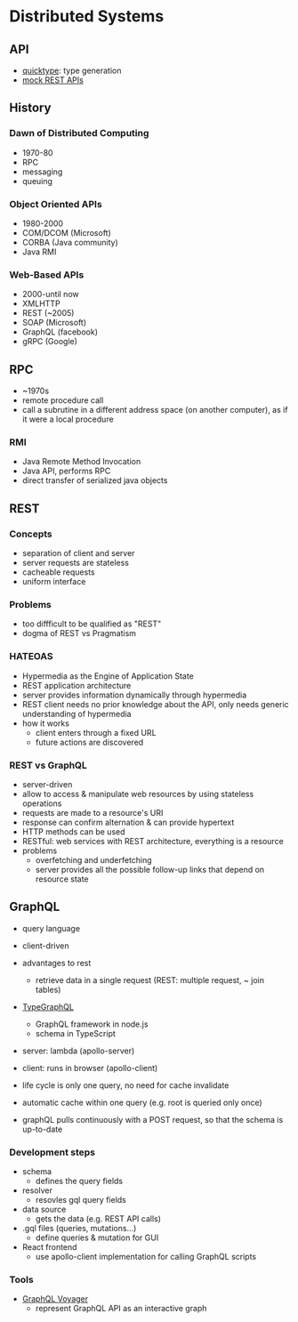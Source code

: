 # Distributed Systems

## API

- [quicktype](https://quicktype.io/): type generation
- [mock REST APIs](https://mockapi.io/)

## History

### Dawn of Distributed Computing
- 1970-80
- RPC
- messaging
- queuing

### Object Oriented APIs

- 1980-2000
- COM/DCOM (Microsoft)
- CORBA (Java community)
- Java RMI

### Web-Based APIs

- 2000-until now
- XMLHTTP
- REST (~2005)
- SOAP (Microsoft)
- GraphQL (facebook)
- gRPC (Google)

## RPC

- ~1970s
- remote procedure call
- call a subrutine in a different address space (on another computer), as if it were a local procedure

### RMI

- Java Remote Method Invocation
- Java API, performs RPC
- direct transfer of serialized java objects

## REST

### Concepts

- separation of client and server
- server requests are stateless
- cacheable requests
- uniform interface

### Problems

- too diffficult to be qualified as "REST"
- dogma of REST vs Pragmatism

### HATEOAS

- Hypermedia as the Engine of Application State
- REST application architecture
- server provides information dynamically through hypermedia
- REST client needs no prior knowledge about the API, only needs generic understanding of hypermedia
- how it works
  - client enters through a fixed URL
  - future actions are discovered

### REST vs GraphQL

- server-driven
- allow to access & manipulate web resources by using stateless operations
- requests are made to a resource's URI
- response can confirm alternation & can provide hypertext
- HTTP methods can be used
- RESTful: web services with REST architecture, everything is a resource
- problems
  - overfetching and underfetching
  - server provides all the possible follow-up links that depend on resource state

## GraphQL

- query language
- client-driven
- advantages to rest
  - retrieve data in a single request (REST: multiple request, ~ join tables)
- [TypeGraphQL](https://typegraphql.com/)
  - GraphQL framework in node.js
  - schema in TypeScript

- server: lambda (apollo-server)
- client: runs in browser (apollo-client)
- life cycle is only one query, no need for cache invalidate
- automatic cache within one query (e.g. root is queried only once)
- graphQL pulls continuously with a POST request, so that the schema is up-to-date

### Development steps

- schema
  - defines the query fields
- resolver
  - resovles gql query fields
- data source
  - gets the data (e.g. REST API calls)
- .gql files (queries, mutations...)
  - define queries & mutation for GUI
- React frontend
  - use apollo-client implementation for calling GraphQL scripts

### Tools

- [GraphQL Voyager](https://github.com/APIs-guru/graphql-voyager)
  - represent GraphQL API as an interactive graph
